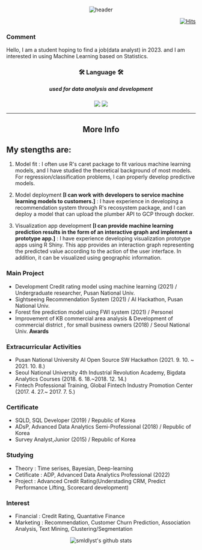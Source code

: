 <br>

<div align = center>
  
![header](https://capsule-render.vercel.app/api?type=soft&color=auto&height=150&section=header&text=smldlyst&fontSize=70&animation=twinkling)

</div>

<div align=right>
  
[![Hits](https://hits.seeyoufarm.com/api/count/incr/badge.svg?url=https%3A%2F%2Fgithub.com%2Fsmldlyst%2F&count_bg=%2379C83D&title_bg=%23555555&icon=&icon_color=%23E7E7E7&title=hits&edge_flat=false)](https://github.com/smldlyst)

</div>


### Comment
Hello, I am a student hoping to find a job(data analyst) in 2023. and I am interested in using Machine Learning based on Statistics.

<div align = center>
  <h3> 🛠 Language 🛠 </h3>
  <h5> used for data analysis and development  </h5>
<img src="https://img.shields.io/badge/Python-3776AB?style=flat-square&logo=Python&logoColor=yellow"/></a>
<img src="https://img.shields.io/badge/R-276DC3?style=flat-square&logo=R&logoColor=blue"/></a>
</div>


<hr>
<h2 align="center"> More Info </h2>
</hr>


## **My stengths are:**
1. Model fit
: I often use R's caret package to fit various machine learning models, and I have studied the theoretical background of most models. For regression/classification problems, I can properly develop predictive models.

1. Model deployment **[I can work with developers to service machine learning models to customers.]**
 : I have experience in developing a recommendation system through R's recosystem package, and I can deploy a model that can upload the plumber API to GCP through docker. 

1. Visualization app development **[I can provide machine learning prediction results in the form of an interactive graph and implement a prototype app.]**
: I have experience developing visualization prototype apps using R Shiny. This app provides an interaction graph representing the predicted value according to the action of the user interface. In addition, it can be visualized using geographic information.

### Main Project
- Development Credit rating model using machine learning (2021) / Undergraduate researcher, Pusan National Univ.
- Sightseeing Recommendation System (2021) / AI Hackathon, Pusan National Univ.
- Forest fire prediction model using FWI system (2021) / Personel
- Improvement of KB commercial area analysis & Development of commercial district , for small business owners (2018) / Seoul National Univ. **Awards**

### Extracurricular Activities
- Pusan National University AI Open Source SW Hackathon (2021. 9. 10. ~ 2021. 10. 8.)
- Seoul National University 4th Industrial Revolution Academy, Bigdata Analytics Courses (2018. 6. 18.~2018. 12. 14.)
- Fintech Professional Training, Global Fintech Industry Promotion Center (2017. 4. 27.~ 2017. 7. 5.) 

### Certificate
- SQLD, SQL Developer (2019) / Republic of Korea  
- ADsP, Advanced Data Analytics Semi-Professional (2018) / Republic of Korea  
- Survey Analyst,Junior (2015) / Republic of Korea

### Studying 
- Theory : Time serises, Bayesian, Deep-learning
- Cetificate : ADP, Advanced Data Analytics Professional (2022)
- Project : Advanced Credit Rating(Understading CRM, Predict Performance Lifting, Scorecard development)

### Interest
- Financial : Credit Rating, Quantative Finance
- Marketing : Recommendation, Customer Churn Prediction, Association Analysis, Text Mining, Clustering/Segmentation  


<div align = center>

  ![smldlyst's github stats](https://github-readme-stats.vercel.app/api?username=smldlyst&show_icons=true)

</div>
